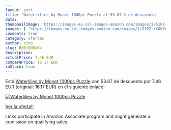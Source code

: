 ```yaml
---
layout: post
title: 'Waterlilies by Monet 1000pc Puzzle al 53.87 % de descuento'
date: 
thumbnailImage: 'https://images-eu.ssl-images-amazon.com/images/I/51PZ-zKO0YL._SL200_.jpg'
images: [ 'https://images-eu.ssl-images-amazon.com/images/I/51PZ-zKO0YL._SL200_.jpg' ]
comments: true
category: ofertas
author: ring
slug: B0019N5X04
description:
actualPrice: 7.46 EUR
comparePrice: 16.17 EUR
inStock: true
---
```


Está [Waterlilies by Monet 1000pc Puzzle](https://www.amazon.es/dp/B0019N5X04/?tag=tolees-21) con 53.87 de descuento por 7.46 EUR (original: 16.17 EUR) en el siguiente enlace!

[![Waterlilies by Monet 1000pc Puzzle](https://images-eu.ssl-images-amazon.com/images/I/51PZ-zKO0YL._SL200_.jpg)](https://www.amazon.es/dp/B0019N5X04/?tag=tolees-21)

[Ver la oferta!!](https://www.amazon.es/dp/B0019N5X04/?tag=tolees-21)

Links participate in Amazon Associate program and might generate a comission on qualifying sales


